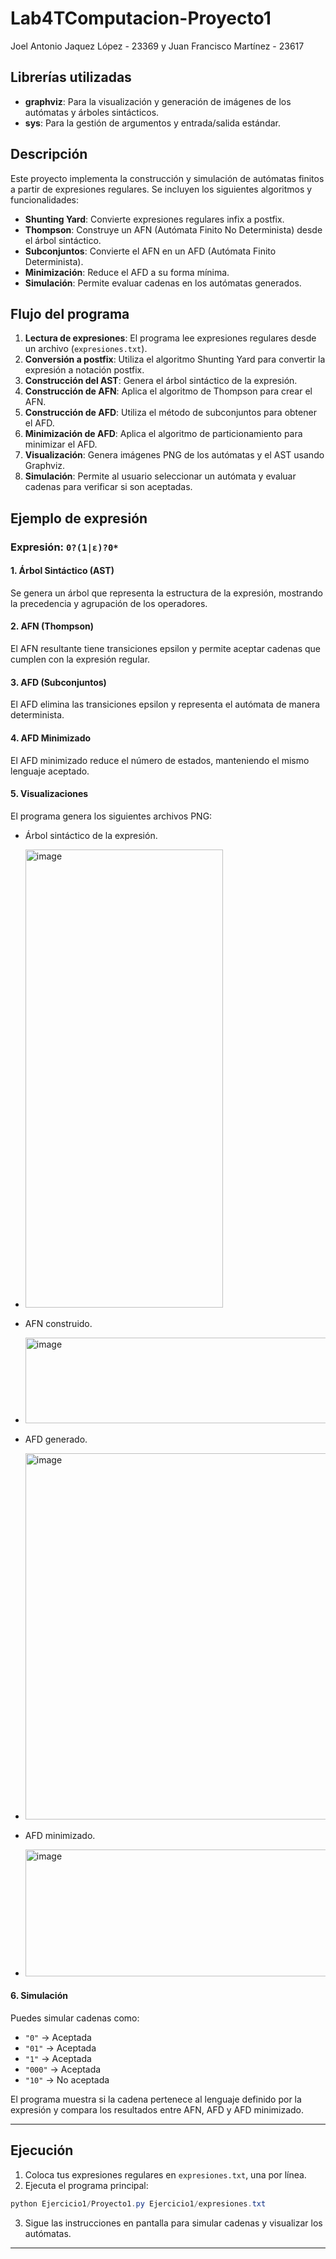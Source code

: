 # Lab4TComputacion-Proyecto1
 Joel Antonio Jaquez López - 23369  y Juan Francisco Martínez - 23617                                          

## Librerías utilizadas

- **graphviz**: Para la visualización y generación de imágenes de los autómatas y árboles sintácticos.
- **sys**: Para la gestión de argumentos y entrada/salida estándar.


## Descripción

Este proyecto implementa la construcción y simulación de autómatas finitos a partir de expresiones regulares. Se incluyen los siguientes algoritmos y funcionalidades:

- **Shunting Yard**: Convierte expresiones regulares infix a postfix.
- **Thompson**: Construye un AFN (Autómata Finito No Determinista) desde el árbol sintáctico.
- **Subconjuntos**: Convierte el AFN en un AFD (Autómata Finito Determinista).
- **Minimización**: Reduce el AFD a su forma mínima.
- **Simulación**: Permite evaluar cadenas en los autómatas generados.


## Flujo del programa

1. **Lectura de expresiones**: El programa lee expresiones regulares desde un archivo (`expresiones.txt`).
2. **Conversión a postfix**: Utiliza el algoritmo Shunting Yard para convertir la expresión a notación postfix.
3. **Construcción del AST**: Genera el árbol sintáctico de la expresión.
4. **Construcción de AFN**: Aplica el algoritmo de Thompson para crear el AFN.
5. **Construcción de AFD**: Utiliza el método de subconjuntos para obtener el AFD.
6. **Minimización de AFD**: Aplica el algoritmo de particionamiento para minimizar el AFD.
7. **Visualización**: Genera imágenes PNG de los autómatas y el AST usando Graphviz.
8. **Simulación**: Permite al usuario seleccionar un autómata y evaluar cadenas para verificar si son aceptadas.

## Ejemplo de expresión

### Expresión: `0?(1|ε)?0*`

#### 1. Árbol Sintáctico (AST)

Se genera un árbol que representa la estructura de la expresión, mostrando la precedencia y agrupación de los operadores.

#### 2. AFN (Thompson)

El AFN resultante tiene transiciones epsilon y permite aceptar cadenas que cumplen con la expresión regular.

#### 3. AFD (Subconjuntos)

El AFD elimina las transiciones epsilon y representa el autómata de manera determinista.

#### 4. AFD Minimizado

El AFD minimizado reduce el número de estados, manteniendo el mismo lenguaje aceptado.

#### 5. Visualizaciones

El programa genera los siguientes archivos PNG:

-  Árbol sintáctico de la expresión.
- <img width="316" height="733" alt="image" src="https://github.com/user-attachments/assets/8cda8115-e4af-4514-a4f5-44bb1587703d" />

-  AFN construido.
- <img width="1687" height="137" alt="image" src="https://github.com/user-attachments/assets/f305fa37-074b-46ff-82ad-2be70d11f1ad" />

-  AFD generado.
-  <img width="1678" height="586" alt="image" src="https://github.com/user-attachments/assets/688775e9-86e1-45bd-97ca-e3ac5f59eacf" />

-  AFD minimizado.
-  <img width="827" height="203" alt="image" src="https://github.com/user-attachments/assets/92f8ad13-3bc3-45fa-8ad3-79874f002cd3" />


#### 6. Simulación

Puedes simular cadenas como:

- `"0"` → Aceptada
- `"01"` → Aceptada
- `"1"` → Aceptada
- `"000"` → Aceptada
- `"10"` → No aceptada

El programa muestra si la cadena pertenece al lenguaje definido por la expresión y compara los resultados entre AFN, AFD y AFD minimizado.

---

## Ejecución

1. Coloca tus expresiones regulares en `expresiones.txt`, una por línea.
2. Ejecuta el programa principal:

```powershell
python Ejercicio1/Proyecto1.py Ejercicio1/expresiones.txt
```

3. Sigue las instrucciones en pantalla para simular cadenas y visualizar los autómatas.

---
